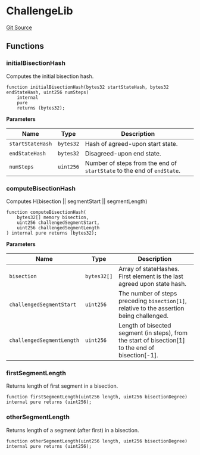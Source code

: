 # ChallengeLib
[Git Source](https://github.com/SpecularL2/specular/blob/559c78f8b09496c7f5c8f6e0b0262bee5e41d9a4/src/challenge/ChallengeLib.sol)


## Functions
### initialBisectionHash

Computes the initial bisection hash.


```solidity
function initialBisectionHash(bytes32 startStateHash, bytes32 endStateHash, uint256 numSteps)
    internal
    pure
    returns (bytes32);
```
**Parameters**

|Name|Type|Description|
|----|----|-----------|
|`startStateHash`|`bytes32`|Hash of agreed-upon start state.|
|`endStateHash`|`bytes32`|Disagreed-upon end state.|
|`numSteps`|`uint256`|Number of steps from the end of `startState` to the end of `endState`.|


### computeBisectionHash

Computes H(bisection || segmentStart || segmentLength)


```solidity
function computeBisectionHash(
    bytes32[] memory bisection,
    uint256 challengedSegmentStart,
    uint256 challengedSegmentLength
) internal pure returns (bytes32);
```
**Parameters**

|Name|Type|Description|
|----|----|-----------|
|`bisection`|`bytes32[]`|Array of stateHashes. First element is the last agreed upon state hash.|
|`challengedSegmentStart`|`uint256`|The number of steps preceding `bisection[1]`, relative to the assertion being challenged.|
|`challengedSegmentLength`|`uint256`|Length of bisected segment (in steps), from the start of bisection[1] to the end of bisection[-1].|


### firstSegmentLength

Returns length of first segment in a bisection.


```solidity
function firstSegmentLength(uint256 length, uint256 bisectionDegree) internal pure returns (uint256);
```

### otherSegmentLength

Returns length of a segment (after first) in a bisection.


```solidity
function otherSegmentLength(uint256 length, uint256 bisectionDegree) internal pure returns (uint256);
```

